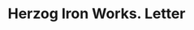 ---
doi: 10.7916/D8ZS47J7
date_other: '1907'
date_other_textual: '1907'
form: correspondence
genre:
- Letters (correspondence)
name:
- Herzog Iron Works
object_in_context_url: https://biggert.cul.columbia.edu/items/view/ave_biggert_00673
subject_hierarchical_geographic:
- St. Paul, Minnesota, United States
subject_name:
- Herzog Iron Works
title: Herzog Iron Works. Letter
sort_title: Herzog Iron Works. Letter
call_number: ave_biggert_00673
coordinates:
- 44.94416666666666,-93.0936111111111
pid: ave_biggert_00673
identifiers: ave_biggert_00673
thumbnail: https://derivativo-2.library.columbia.edu/iiif/2/ldpd:345643/full/!256,256/0/native.jpg
permalink: "/biggert/ave_biggert_00673/"
layout: iiif-image-page
---